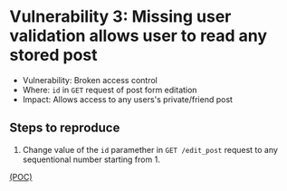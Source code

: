 # Vulnerability 3: Missing user validation allows user to read any stored post

- Vulnerability: Broken access control
- Where: `id` in `GET` request of post form editation
- Impact: Allows access to any users's private/friend post

## Steps to reproduce

1. Change value of the `id` paramether in `GET /edit_post` request to any sequentional number starting from 1.

[(POC)](vuln3.py)
